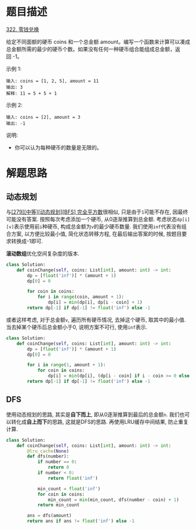 # 题目描述

[322. 零钱兑换](https://leetcode-cn.com/problems/coin-change/)

给定不同面额的硬币 coins 和一个总金额 amount。编写一个函数来计算可以凑成总金额所需的最少的硬币个数。如果没有任何一种硬币组合能组成总金额，返回 -1。

示例 1:
```
输入: coins = [1, 2, 5], amount = 11
输出: 3
解释: 11 = 5 + 5 + 1
```

示例 2:
```
输入: coins = [2], amount = 3
输出: -1
```

说明:
- 你可以认为每种硬币的数量是无限的。

# 解题思路

## 动态规划

与[[279][中等][动态规划][BFS] 完全平方数](/docs/problems/动态规划/279-完全平方数.md)很相似, 只是由于`1`可能不存在, 因最终可能没有答案. 按照每次考虑添加一个硬币, 从0逐渐推算到总金额. 考虑状态`dp[i][v]`表示使用前`i`种硬币, 构成总金额为`v`的最少硬币数量. 我们使用`inf`代表没有组合方案, 以方便比较最小值, 简化状态转移方程, 在最后输出答案的时候, 按题目要求转换成-1即可.

**滚动数组**优化空间复杂度的版本.

```python
class Solution:
    def coinChange(self, coins: List[int], amount: int) -> int:
        dp = [float('inf')] * (amount + 1)
        dp[0] = 0

        for coin in coins:
            for i in range(coin, amount + 1):
                dp[i] = min(dp[i], dp[i - coin] + 1)
        return dp[-1] if dp[-1] != float('inf') else -1
```

或者这样考虑, 对于总金额`v`, 遍历所有硬币情况, 去掉这个硬币, 取其中的最小值. 当去掉某个硬币后总金额小于0, 说明方案不可行, 使用`inf`表示.

```python
class Solution:
    def coinChange(self, coins: List[int], amount: int) -> int:
        dp = [float('inf')] * (amount + 1)
        dp[0] = 0

        for i in range(1, amount + 1):
            for coin in coins:
                dp[i] = min(dp[i], (dp[i - coin] if i - coin >= 0 else float('inf')) + 1)
        return dp[-1] if dp[-1] != float('inf') else -1
```

## DFS

使用动态规划的思路, 其实是**自下而上**, 即从0逐渐推算到最后的总金额`n`. 我们也可以转化成**自上而下**的思路, 这就是DFS的思路. 再使用LRU缓存中间结果, 防止重复计算.

```python
class Solution:
    def coinChange(self, coins: List[int], amount: int) -> int:
        @lru_cache(None)
        def dfs(number):
            if number == 0:
                return 0
            if number < 0:
                return float('inf')

            min_count = float('inf')
            for coin in coins:
                min_count = min(min_count, dfs(number - coin) + 1)
            return min_count

        ans = dfs(amount)
        return ans if ans != float('inf') else -1
```
